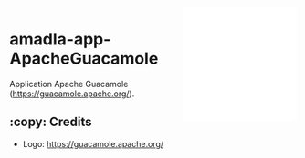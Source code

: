 <img src="assets/guac-logo.png" alt="Logo" style="width: 200px;" align="right">

# amadla-app-ApacheGuacamole
Application Apache Guacamole (https://guacamole.apache.org/).

## :copy: Credits
- Logo: https://guacamole.apache.org/
